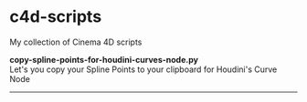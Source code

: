 # c4d-scripts
My collection of Cinema 4D scripts 

<b>copy-spline-points-for-houdini-curves-node.py</b></br>
Let's you copy your Spline Points to your clipboard for Houdini's Curve Node</br>

---
